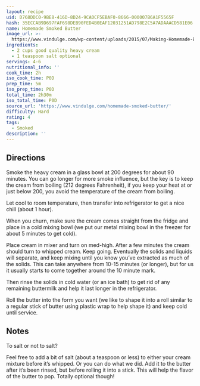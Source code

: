 ```yaml
---
layout: recipe
uid: D768DDC0-9BE8-416D-8D24-9CA0CF5EBAF0-8666-000007B6A1F5565F
hash: 35ECCAB9D697FAF698DEB90FED4B0EAF12031251AD798E2C5A7ADAAACD581E06
name: Homemade Smoked Butter
image_url: >-
  https://www.vindulge.com/wp-content/uploads/2015/07/Making-Homemade-Butter-241x300.jpg
ingredients:
  - 2 cups good quality heavy cream
  - 1 teaspoon salt optional
servings: 4-6
nutritional_info: ''
cook_time: 2h
iso_cook_time: P0D
prep_time: 5m
iso_prep_time: P0D
total_time: 2h30m
iso_total_time: P0D
source_url: 'https://www.vindulge.com/homemade-smoked-butter/'
difficulty: Hard
rating: 4
tags:
  - Smoked
description: ''
---
```

## Directions

Smoke the heavy cream in a glass bowl at 200 degrees for about 90 minutes. You can go longer for more smoke influence, but the key is to keep the cream from boiling (212 degrees Fahrenheit), if you keep your heat at or just below 200, you avoid the temperature of the cream from boiling.

Let cool to room temperature, then transfer into refrigerator to get a nice chill (about 1 hour).

When you churn, make sure the cream comes straight from the fridge and place in a cold mixing bowl (we put our metal mixing bowl in the freezer for about 5 minutes to get cold).

Place cream in mixer and turn on med-high. After a few minutes the cream should turn to whipped cream. Keep going. Eventually the solids and liquids will separate, and keep mixing until you know you’ve extracted as much of the solids. This can take anywhere from 10-15 minutes (or longer), but for us it usually starts to come together around the 10 minute mark.

Then rinse the solids in cold water (or an ice bath) to get rid of any remaining buttermilk and help it last longer in the refrigerator.

Roll the butter into the form you want (we like to shape it into a roll similar to a regular stick of butter using plastic wrap to help shape it) and keep cold until service.
## Notes

To salt or not to salt?

Feel free to add a bit of salt (about a teaspoon or less) to either your cream mixture before it’s whipped. Or you can do what we did. Add it to the butter after it’s been rinsed, but before rolling it into a stick. This will help the flavor of the butter to pop. Totally optional though!

